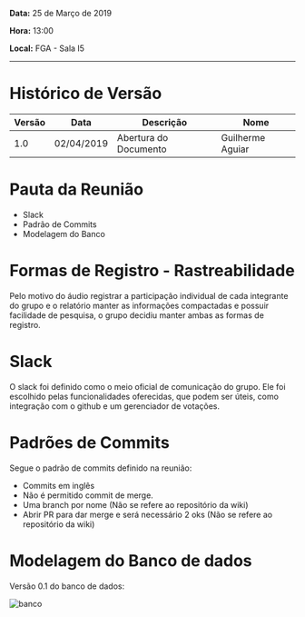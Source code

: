 **Data:**
25 de Março de 2019

**Hora:**
13:00

**Local:**
FGA - Sala I5

---

# Histórico de Versão

| Versão | Data | Descrição | Nome |
| -- | -- | -- | -- |
| 1.0 | 02/04/2019 | Abertura do Documento | Guilherme Aguiar|

# Pauta da Reunião

* Slack
* Padrão de Commits
* Modelagem do Banco



# Formas de Registro - Rastreabilidade

Pelo motivo do áudio registrar a participação individual de cada integrante do grupo e o relatório manter as informações compactadas e possuir facilidade de pesquisa, o grupo decidiu manter ambas as formas de registro.

# Slack

O slack foi definido como o meio oficial de comunicação do grupo. Ele foi escolhido pelas funcionalidades oferecidas, que podem ser úteis, como integração com o github e um gerenciador de votações.

# Padrões de Commits

Segue o padrão de commits definido na reunião:

* Commits em inglês
* Não é permitido commit de merge.
* Uma branch por nome (Não se refere ao repositório da wiki)
* Abrir PR para dar merge e será necessário 2 oks (Não se refere ao repositório da wiki)

# Modelagem do Banco de dados

Versão 0.1 do banco de dados:

![banco](https://i.imgur.com/3yKf0MO.jpg)
